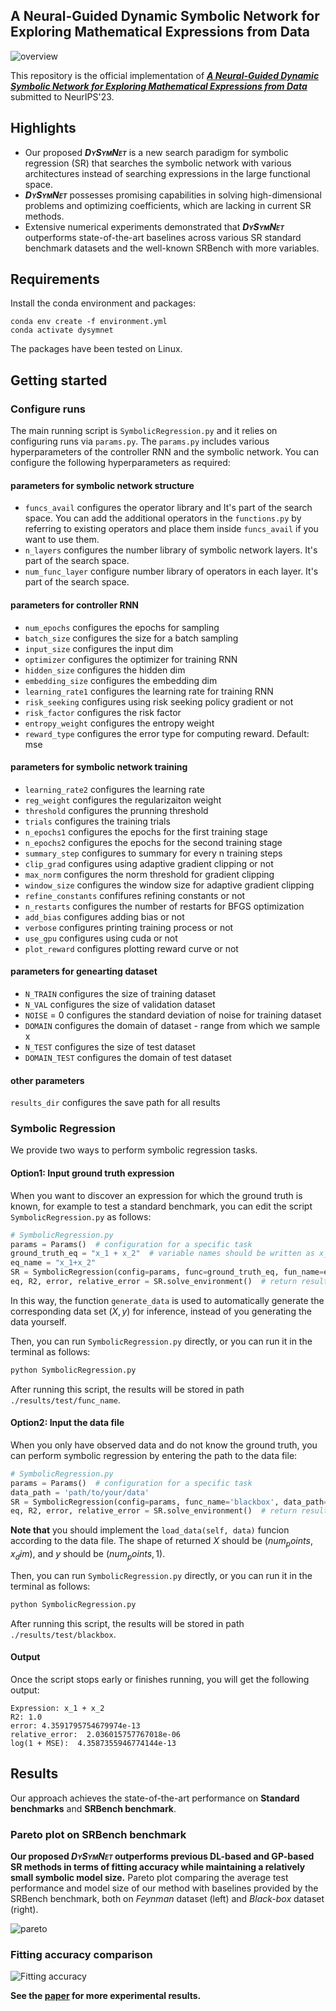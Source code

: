 ## A Neural-Guided Dynamic Symbolic Network for Exploring Mathematical Expressions from Data

![overview](img/Overview.png)

This repository is the official implementation of [***A Neural-Guided Dynamic Symbolic Network for Exploring Mathematical Expressions from Data***](https://openreview.net/forum?id=pTmrk4XPFx) submitted to NeurIPS'23.

## Highlights

- Our proposed ***<span style="font-variant: small-caps;">DySymNet</span>*** is a new search paradigm for symbolic regression (SR) that searches the symbolic network with various architectures instead of searching expressions in the large functional space.
- ***<span style="font-variant: small-caps;">DySymNet</span>*** possesses promising capabilities in solving high-dimensional problems and optimizing coefficients, which are lacking in current SR methods.
- Extensive numerical experiments demonstrated that ***<span style="font-variant: small-caps;">DySymNet</span>*** outperforms state-of-the-art baselines across various SR standard benchmark datasets and the well-known SRBench with more variables.

## Requirements

Install the conda environment and packages:

```setup
conda env create -f environment.yml
conda activate dysymnet
```

The packages have been tested on Linux.

## Getting started

### Configure runs

The main running script is `SymbolicRegression.py` and it relies on configuring runs via `params.py`. The `params.py` includes various hyperparameters of the controller RNN and the symbolic network. You can configure the following hyperparameters as required:

#### parameters for symbolic network structure

- `funcs_avail`  configures the operator library and It's part of the search space. You can add the additional operators in the `functions.py` by referring to existing operators and place them inside `funcs_avail`  if you want to use them.
- `n_layers` configures the number library of symbolic network layers. It's part of the search space.
- `num_func_layer` configure number library of operators in each layer. It's part of the search space.

#### parameters for controller RNN

- `num_epochs`  configures the epochs for sampling
- `batch_size`  configures the size for a batch sampling
- `input_size`  configures the input dim
- `optimizer`  configures the optimizer for training RNN
- `hidden_size`  configures the hidden dim
- `embedding_size`  configures the embedding dim
- `learning_rate1`  configures the learning rate for training RNN
- `risk_seeking`  configures using risk seeking policy gradient or not
- `risk_factor`  configures the risk factor
- `entropy_weight`  configures the entropy weight
- `reward_type`  configures the error type for computing reward. Default: mse

#### parameters for symbolic network training

- `learning_rate2` configures the learning rate
- `reg_weight`  configures the regularizaiton weight
- `threshold`  configures the prunning threshold
- `trials`  configures the training trials
- `n_epochs1`  configures the epochs for the first training stage
- `n_epochs2`  configures the epochs for the second training stage
- `summary_step`  configures to summary for every n training steps
- `clip_grad`  configures using adaptive gradient clipping or not
- `max_norm` configures the norm threshold for gradient clipping
- `window_size`  configures the window size for adaptive gradient clipping
- `refine_constants`  confifures refining constants or not
- `n_restarts`  configures the number of restarts for BFGS optimization
- `add_bias`  configures adding bias or not
- `verbose`  configures printing training process or not
- `use_gpu`  configures using cuda or not
- `plot_reward`  configures plotting reward curve or not

#### parameters for genearting dataset

- `N_TRAIN`  configures the size of training dataset
- `N_VAL`  configures the size of validation dataset
- `NOISE` = 0  configures the standard deviation of noise for training dataset
- `DOMAIN`  configures the domain of dataset - range from which we sample x
- `N_TEST`  configures the size of test dataset
- `DOMAIN_TEST`  configures the domain of test dataset

#### other parameters

`results_dir` configures the save path for all results

### Symbolic Regression

We provide two ways to perform symbolic regression tasks.

#### Option1: Input ground truth expression

When you want to discover an expression for which the ground truth is known, for example to test a standard benchmark, you can edit the script `SymbolicRegression.py`  as follows:

```python
# SymbolicRegression.py
params = Params()  # configuration for a specific task
ground_truth_eq = "x_1 + x_2"  # variable names should be written as x_i, where i>=1.
eq_name = "x_1+x_2"
SR = SymbolicRegression(config=params, func=ground_truth_eq, fun_name=eq_name)  # A new folder named "func_name" will be created to store the result files.
eq, R2, error, relative_error = SR.solve_environment()  # return results
```

In this way, the function `generate_data` is used to automatically generate the corresponding data set $(X, y)$ for inference, instead of you generating the data yourself.

Then, you can run `SymbolicRegression.py` directly, or you can run it in the terminal as follows:

```python
python SymbolicRegression.py
```

After running this script, the results will be stored in path `./results/test/func_name`.

#### Option2: Input the data file

When you only have observed data and do not know the ground truth, you can perform symbolic regression by entering the path to the data file:

```python
# SymbolicRegression.py
params = Params()  # configuration for a specific task
data_path = 'path/to/your/data'
SR = SymbolicRegression(config=params, func_name='blackbox', data_path=data_path)  # you can rename the func_name as any other you want.
eq, R2, error, relative_error = SR.solve_environment()  # return results
```

**Note that** you should implement the `load_data(self, data)` funcion according to the data file. The shape  of returned $X$ should be $(num_points, x_dim)$, and $y$ should be $(num_points, 1)$.

Then, you can run `SymbolicRegression.py` directly, or you can run it in the terminal as follows:

```python
python SymbolicRegression.py
```

After running this script, the results will be stored in path `./results/test/blackbox`.

#### Output

Once the script stops early or finishes running, you will get the following output:

```
Expression: x_1 + x_2
R2: 1.0
error: 4.3591795754679974e-13
relative_error:  2.036015757767018e-06
log(1 + MSE):  4.3587355946774144e-13
```



## Results

Our approach achieves the state-of-the-art  performance on **Standard benchmarks** and **SRBench benchmark**.

### Pareto plot on SRBench benchmark

**Our proposed *<span style="font-variant: small-caps;">DySymNet</span>* outperforms previous DL-based and GP-based SR methods in terms of fitting accuracy while maintaining a relatively small symbolic model size.** Pareto plot comparing the average test performance and model size of our method with baselines provided by the SRBench benchmark, both on *Feynman* dataset (left) and *Black-box* dataset (right).

![pareto](img/Pareto_DySymNet.png)

### Fitting accuracy comparison

![Fitting accuracy](img/Fitting_accuracy.png)

**See the [paper](https://openreview.net/forum?id=pTmrk4XPFx) for more experimental results.**
